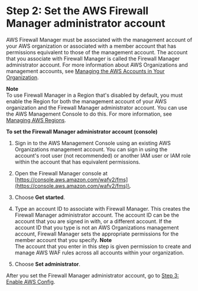 # Step 2: Set the AWS Firewall Manager administrator account<a name="enable-integration"></a>

AWS Firewall Manager must be associated with the management account of your AWS organization or associated with a member account that has permissions equivalent to those of the management account\. The account that you associate with Firewall Manager is called the Firewall Manager administrator account\. For more information about AWS Organizations and management accounts, see [Managing the AWS Accounts in Your Organization](https://docs.aws.amazon.com/organizations/latest/userguide/orgs_manage_accounts.html)\.

**Note**  
To use Firewall Manager in a Region that's disabled by default, you must enable the Region for both the management account of your AWS organization and the Firewall Manager administrator account\. You can use the AWS Management Console to do this\. For more information, see [Managing AWS Regions](https://docs.aws.amazon.com/general/latest/gr/rande-manage.html)\. <a name="enable-integration-procedure-console"></a>

**To set the Firewall Manager administrator account \(console\)**

1. Sign in to the AWS Management Console using an existing AWS Organizations management account\. You can sign in using the account's root user \(not recommended\) or another IAM user or IAM role within the account that has equivalent permissions\.

1. Open the Firewall Manager console at [https://console.aws.amazon.com/wafv2/fms](https://console.aws.amazon.com/wafv2/fms)\. 

1. Choose **Get started**\.

1. Type an account ID to associate with Firewall Manager\. This creates the Firewall Manager administrator account\. The account ID can be the account that you are signed in with, or a different account\. If the account ID that you type is not an AWS Organizations management account, Firewall Manager sets the appropriate permissions for the member account that you specify\.
**Note**  
The account that you enter in this step is given permission to create and manage AWS WAF rules across all accounts within your organization\.

1. Choose **Set administrator**\.

After you set the Firewall Manager administrator account, go to [Step 3: Enable AWS Config](enable-config.md)\.